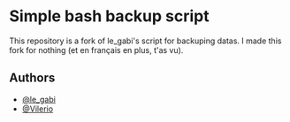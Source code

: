 # Simple bash backup script

This repository is a fork of le_gabi's script for backuping datas.
I made this fork for nothing (et en français en plus, t'as vu).
## Authors

- [@le_gabi](https://github.com/legabi)
- [@Vilerio](https://github.com/Vilerio)


    
